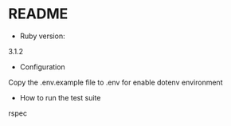 # README

* Ruby version:

3.1.2

* Configuration

Copy the .env.example file to .env for enable dotenv environment

* How to run the test suite

rspec
